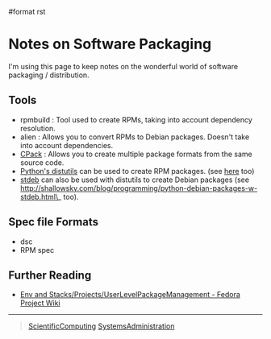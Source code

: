 \#format rst

Notes on Software Packaging
===========================

I'm using this page to keep notes on the wonderful world of software packaging / distribution.

Tools
-----

-   rpmbuild : Tool used to create RPMs, taking into account dependency resolution.
-   alien : Allows you to convert RPMs to Debian packages. Doesn't take into account dependencies.
-   [CPack](https://cmake.org/Wiki/CMake:Packaging_With_CPack) : Allows you to create multiple package formats from the same source code.
-   [Python's distutils](http://jeromebelleman.gitlab.io/posts/devops/setuppy/) can be used to create RPM packages. (see [here](https://docs.python.org/2.0/dist/creating-rpms.html) too)
-   [stdeb](https://pypi.org/project/stdeb/#authors) can also be used with distutils to create Debian packages (see http://shallowsky.com/blog/programming/python-debian-packages-w-stdeb.html\_ too).

Spec file Formats
-----------------

-   dsc
-   RPM spec

Further Reading
---------------

-   [Env and Stacks/Projects/UserLevelPackageManagement - Fedora Project Wiki](https://fedoraproject.org/wiki/Env_and_Stacks/Projects/UserLevelPackageManagement)

* * * * *

> [ScientificComputing](../ScientificComputing) [SystemsAdministration](../SystemsAdministration)
